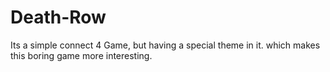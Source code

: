 # Death-Row
Its a simple connect 4 Game, but having a special theme in it. which makes this boring game more interesting.
